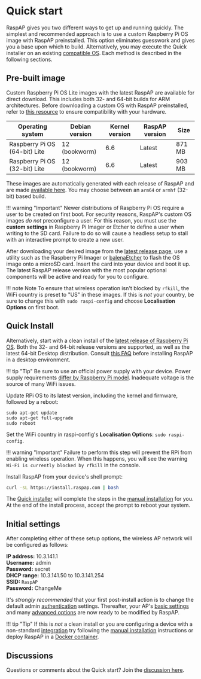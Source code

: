 # Quick start

RaspAP gives you two different ways to get up and running quickly. The simplest and recommended approach is to use a custom Raspberry Pi OS image with RaspAP preinstalled. This option eliminates guesswork and gives you a base upon which to build. Alternatively, you may execute the Quick installer on an existing [compatible OS](index.md#compatible-operating-systems). Each method is described in the following sections.

## Pre-built image
Custom Raspberry Pi OS Lite images with the latest RaspAP are available for direct download. This includes both 32- and 64-bit builds for ARM architectures. Before downloading a custom OS with RaspAP preinstalled, refer to [this resource](https://www.raspberrypi.com/software/operating-systems/) to ensure compatibility with your hardware.


| Operating system     | Debian version | Kernel version  | RaspAP version | Size  |
| ---------------------| ---------------|-----------------|----------------|-------|
| Raspberry Pi OS (64-bit) Lite | 12 (bookworm)  | 6.6    | Latest         | 871 MB|
| Raspberry Pi OS (32-bit) Lite | 12 (bookworm)  | 6.6    | Latest         | 903 MB|

These images are automatically generated with each release of RaspAP and are made [available here](https://github.com/RaspAP/raspap-webgui/releases/latest). You may choose between an `arm64` or `armhf` (32-bit) based build.

!!! warning "Important"
    Newer distributions of Raspberry Pi OS require a user to be created on first boot. For security reasons, RaspAP's custom OS images _do not_ preconfigure a user. For this reason, you must use the **custom settings** in Raspberry Pi Imager or Etcher to define a user when writing to the SD card. Failure to do so will cause a headless setup to stall with an interactive prompt to create a new user. 

After downloading your desired image from the [latest release page](https://github.com/RaspAP/raspap-webgui/releases/latest), use a utility such as the Raspberry Pi Imager or [balenaEtcher](https://www.balena.io/etcher) to flash the OS image onto a microSD card. Insert the card into your device and boot it up. The latest RaspAP release version with the most popular optional components will be active and ready for you to configure.

!!! note Note
    To ensure that wireless operation isn't blocked by `rfkill`, the WiFi country is preset to "US" in these images. If this is _not_ your country, be sure to change this with `sudo raspi-config` and choose **Localisation Options** on first boot.

## Quick Install
Alternatively, start with a clean install of the [latest release of Raspberry Pi OS](https://www.raspberrypi.org/software/operating-systems/). Both the 32- and 64-bit release versions are supported, as well as the latest 64-bit Desktop distribution. Consult [this FAQ](faq.md#distros) before installing RaspAP in a desktop environment.


!!! tip "Tip"
    Be sure to use an official power supply with your device. Power supply requirements [differ by Raspberry Pi model](https://www.raspberrypi.com/documentation/computers/raspberry-pi.html#power-supply). Inadequate voltage is the source of many WiFi issues.

Update RPi OS to its latest version, including the kernel and firmware, followed by a reboot:

```
sudo apt-get update
sudo apt-get full-upgrade
sudo reboot
```
Set the WiFi country in raspi-config's **Localisation Options**: `sudo raspi-config`.

!!! warning "Important"
    Failure to perform this step will prevent the RPi from enabling wireless operation. When this happens, you will see the warning `Wi-Fi is currently blocked by rfkill` in the console.

Install RaspAP from your device's shell prompt:
```sh
curl -sL https://install.raspap.com | bash
```
The [Quick installer](quick.md) will complete the steps in the [manual installation](manual.md) for you. At the end of the install process, accept the prompt to reboot your system.

## Initial settings
After completing either of these setup options, the wireless AP network will be configured as follows:

  **IP address:** 10.3.141.1  
  **Username:** admin  
  **Password:** secret  
  **DHCP range:** 10.3.141.50 to 10.3.141.254  
  **SSID:** `RaspAP`  
  **Password:** ChangeMe  

It's _strongly recommended_ that your first post-install action is to change the default admin [authentication](authentication.md) settings. Thereafter, your AP's [basic settings](ap-basics.md) and many [advanced options](ap-basics.md#advanced-options) are now ready to be modified by RaspAP.

!!! tip "Tip"
    If this is _not_ a clean install or you are configuring a device with a non-standard [integration](faq.md#integrations) try following the [manual installation](manual.md) instructions or deploy RaspAP in a [Docker container](docker.md).

## Discussions
Questions or comments about the Quick start? Join the [discussion here](https://github.com/RaspAP/raspap-webgui/discussions/).
